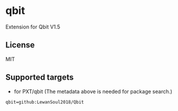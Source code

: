 # qbit

Extension for Qbit V1.5

## License

MIT

## Supported targets

* for PXT/qbit
(The metadata above is needed for package search.)

```package
qbit=github:LewanSoul2018/Qbit
```

